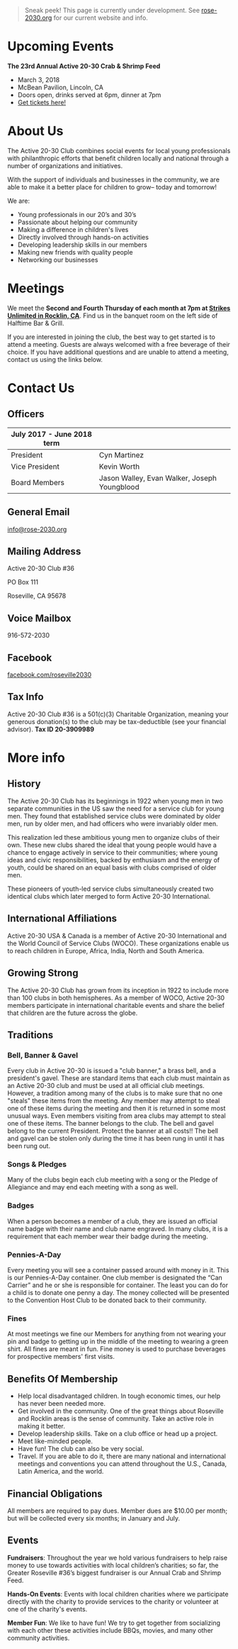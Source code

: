 > Sneak peek! This page is currently under development.
> See
> [rose-2030.org](https://rose-2030.org) for our current website and info.

# Upcoming Events

**The 23rd Annual Active 20-30 Crab & Shrimp Feed**

* March 3, 2018
* McBean Pavilion, Lincoln, CA
* Doors open, drinks served at 6pm, dinner at 7pm
* [Get tickets here!](https://crabfeed2018.brownpapertickets.com)

# About Us

The Active 20-30 Club combines social events for local young professionals with
philanthropic efforts that benefit children locally and national through a
number of organizations and initiatives.

With the support of individuals and businesses in the community, we are able to
make it a better place for children to grow– today and tomorrow!

We are:

* Young professionals in our 20’s and 30’s
* Passionate about helping our community
* Making a difference in children's lives
* Directly involved through hands-on activities
* Developing leadership skills in our members
* Making new friends with quality people
* Networking our businesses

# Meetings

We meet the **Second and Fourth Thursday of each month at 7pm at [Strikes
Unlimited in Rocklin,
CA](https://www.google.com/maps/place/5681+Lonetree+Blvd,+Rocklin,+CA+95765/)**.
Find us in the banquet room on the left side of Halftime Bar & Grill.

If you are interested in joining the club, the best way to get started is to
attend a meeting. Guests are always welcomed with a free beverage of their
choice. If you have additional questions and are unable to attend a meeting,
contact us using the links below.

# Contact Us

## Officers

| July 2017 - June 2018 term |   |
| -------------------------- | - |
| President | Cyn Martinez |
| Vice President | Kevin Worth |
| Board Members | Jason Walley, Evan Walker, Joseph Youngblood |

## General Email

[info@rose-2030.org](mailto:info@rose-2030.org)

## Mailing Address

Active 20-30 Club #36

PO Box 111

Roseville, CA 95678

## Voice Mailbox

916-572-2030

## Facebook

[facebook.com/roseville2030](https://www.facebook.com/roseville2030)

## Tax Info

Active 20-30 Club #36 is a 501(c)(3) Charitable Organization, meaning your
generous donation(s) to the club may be tax-deductible (see your financial
advisor). **Tax ID 20-3909989**

# More info

## History

The Active 20-30 Club has its beginnings in 1922 when young men in two separate
communities in the US saw the need for a service club for young men. They found
that established service clubs were dominated by older men, run by older men,
and had officers who were invariably older men.

This realization led these ambitious young men to organize clubs of their own.
These new clubs shared the ideal that young people would have a chance to engage
actively in service to their communities; where young ideas and civic
responsibilities, backed by enthusiasm and the energy of youth, could be shared
on an equal basis with clubs comprised of older men.

These pioneers of youth-led service clubs simultaneously created two identical
clubs which later merged to form Active 20-30 International.

## International Affiliations

Active 20-30 USA & Canada is a member of Active 20-30 International and the
World Council of Service Clubs (WOCO). These organizations enable us to reach
children in Europe, Africa, India, North and South America.

## Growing Strong

The Active 20-30 Club has grown from its inception in 1922 to include more than
100 clubs in both hemispheres. As a member of WOCO, Active 20-30 members
participate in international charitable events and share the belief that
children are the future across the globe.

## Traditions

### Bell, Banner & Gavel

Every club in Active 20-30 is issued a "club banner," a brass bell, and a
president's gavel. These are standard items that each club must maintain as an
Active 20-30 club and must be used at all official club meetings. However, a
tradition among many of the clubs is to make sure that no one "steals" these
items from the meeting. Any member may attempt to steal one of these items
during the meeting and then it is returned in some most unusual ways. Even
members visiting from area clubs may attempt to steal one of these items. The
banner belongs to the club. The bell and gavel belong to the current President.
Protect the banner at all costs!! The bell and gavel can be stolen only during
the time it has been rung in until it has been rung out.

### Songs & Pledges

Many of the clubs begin each club meeting with a song or the Pledge of
Allegiance and may end each meeting with a song as well.

### Badges

When a person becomes a member of a club, they are issued an official name badge
with their name and club name engraved. In many clubs, it is a requirement that
each member wear their badge during the meeting.

### Pennies-A-Day

Every meeting you will see a container passed around with money in it. This is
our Pennies-A-Day container. One club member is designated the “Can Carrier” and
he or she is responsible for container. The least you can do for a child is to
donate one penny a day. The money collected will be presented to the Convention
Host Club to be donated back to their community.

### Fines

At most meetings we fine our Members for anything from not wearing your pin and
badge to getting up in the middle of the meeting to wearing a green shirt. All
fines are meant in fun. Fine money is used to purchase beverages for prospective
members' first visits.

## Benefits Of Membership

* Help local disadvantaged children. In tough economic times, our help has
  never been needed more.
* Get involved in the community. One of the great things about Roseville and
  Rocklin areas is the sense of community. Take an active role in making it
  better.
* Develop leadership skills. Take on a club office or head up a project.
* Meet like-minded people.
* Have fun! The club can also be very social.
* Travel. If you are able to do it, there are many national and international
  meetings and conventions you can attend throughout the U.S., Canada, Latin
  America, and the world.

## Financial Obligations

All members are required to pay dues. Member dues are $10.00 per month; but will
be collected every six months; in January and July.

## Events

**Fundraisers**: Throughout the year we hold various fundraisers to help raise
money to use towards activities with local children’s charities; so far, the
Greater Roseville #36’s biggest fundraiser is our Annual Crab and Shrimp Feed.

**Hands-On Events**: Events with local children charities where we participate
directly with the charity to provide services to the charity or volunteer at
one of the charity's events.

**Member Fun**: We like to have fun! We try to get together from socializing
with each other these activities include BBQs, movies, and many other community
activities.
